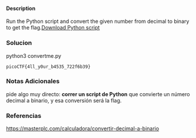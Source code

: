 #### Description

Run the Python script and convert the given number from decimal to binary to get the flag.[Download Python script](https://artifacts.picoctf.net/c/24/convertme.py)
### Solucion

python3 convertme.py

```
picoCTF{4ll_y0ur_b4535_722f6b39}
```
### Notas Adicionales
pide algo muy directo: **correr un script de Python** que convierte un número decimal a binario, y esa conversión será la flag.
### Referencias

https://masterplc.com/calculadora/convertir-decimal-a-binario

